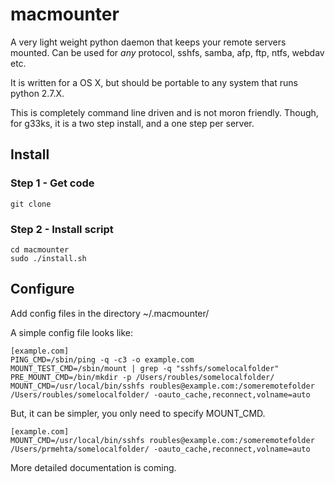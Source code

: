 # macmounter

A very light weight python daemon that keeps your remote servers mounted. Can be used for *any* protocol, sshfs, samba, afp, ftp, ntfs, webdav etc. 

It is written for a OS X, but should be portable to any system that runs python 2.7.X.

This is completely command line driven and is not moron friendly. Though, for g33ks, it is a two step install, and a one step per server.

## Install

### Step 1 - Get code
```
git clone 
```

### Step 2 - Install script
```
cd macmounter
sudo ./install.sh
```

## Configure
Add config files in the directory ~/.macmounter/

A simple config file looks like:
```
[example.com]
PING_CMD=/sbin/ping -q -c3 -o example.com 
MOUNT_TEST_CMD=/sbin/mount | grep -q "sshfs/somelocalfolder"
PRE_MOUNT_CMD=/bin/mkdir -p /Users/roubles/somelocalfolder/
MOUNT_CMD=/usr/local/bin/sshfs roubles@example.com:/someremotefolder /Users/roubles/somelocalfolder/ -oauto_cache,reconnect,volname=auto
```

But, it can be simpler, you only need to specify MOUNT_CMD.
```
[example.com]
MOUNT_CMD=/usr/local/bin/sshfs roubles@example.com:/someremotefolder /Users/prmehta/somelocalfolder/ -oauto_cache,reconnect,volname=auto
```

More detailed documentation is coming.
